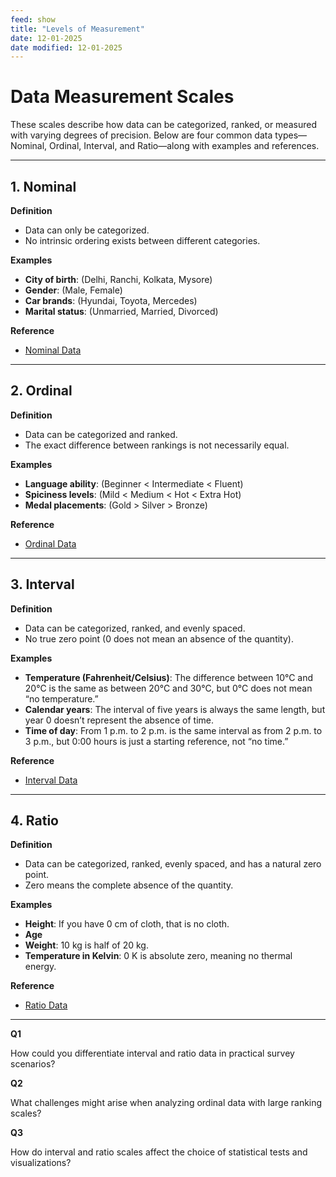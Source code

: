 ```yaml
---
feed: show
title: "Levels of Measurement"
date: 12-01-2025
date modified: 12-01-2025
---
```

# Data Measurement Scales

These scales describe how data can be categorized, ranked, or measured with varying degrees of precision. Below are four common data types—Nominal, Ordinal, Interval, and Ratio—along with examples and references.

---

## 1. Nominal

**Definition**  
- Data can only be categorized.  
- No intrinsic ordering exists between different categories.

**Examples**  
- **City of birth**: (Delhi, Ranchi, Kolkata, Mysore)  
- **Gender**: (Male, Female)  
- **Car brands**: (Hyundai, Toyota, Mercedes)  
- **Marital status**: (Unmarried, Married, Divorced)

**Reference**  
- [Nominal Data](https://www.scribbr.com/statistics/nominal-data/)

---

## 2. Ordinal

**Definition**  
- Data can be categorized and ranked.  
- The exact difference between rankings is not necessarily equal.

**Examples**  
- **Language ability**: (Beginner < Intermediate < Fluent)  
- **Spiciness levels**: (Mild < Medium < Hot < Extra Hot)  
- **Medal placements**: (Gold > Silver > Bronze)

**Reference**  
- [Ordinal Data](https://www.scribbr.com/statistics/ordinal-data/)

---

## 3. Interval

**Definition**  
- Data can be categorized, ranked, and evenly spaced.  
- No true zero point (0 does not mean an absence of the quantity).

**Examples**  
- **Temperature (Fahrenheit/Celsius)**: The difference between 10°C and 20°C is the same as between 20°C and 30°C, but 0°C does not mean “no temperature.”  
- **Calendar years**: The interval of five years is always the same length, but year 0 doesn’t represent the absence of time.  
- **Time of day**: From 1 p.m. to 2 p.m. is the same interval as from 2 p.m. to 3 p.m., but 0:00 hours is just a starting reference, not “no time.”

**Reference**  
- [Interval Data](https://www.scribbr.com/statistics/interval-data/)

---

## 4. Ratio

**Definition**  
- Data can be categorized, ranked, evenly spaced, and has a natural zero point.  
- Zero means the complete absence of the quantity.

**Examples**  
- **Height**: If you have 0 cm of cloth, that is no cloth.  
- **Age**  
- **Weight**: 10 kg is half of 20 kg.  
- **Temperature in Kelvin**: 0 K is absolute zero, meaning no thermal energy.

**Reference**  
- [Ratio Data](https://www.scribbr.com/statistics/ratio-data/)

---

**Q1**  

How could you differentiate interval and ratio data in practical survey scenarios?

  
**Q2**  

What challenges might arise when analyzing ordinal data with large ranking scales?

  
**Q3**  

How do interval and ratio scales affect the choice of statistical tests and visualizations?  